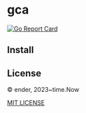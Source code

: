 # gca

[![Go Report Card](https://goreportcard.com/badge/github.com/xuender/gca)](https://goreportcard.com/report/github.com/xuender/gca)

## Install


## License

© ender, 2023~time.Now

[MIT LICENSE](https://github.com/xuender/gca/blob/master/LICENSE)
